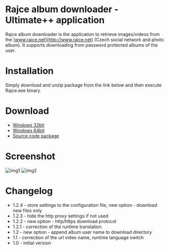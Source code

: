 # Rajce album downloader - Ultimate++ application

Rajce album downloader is the application to retrieve images/videos from the [www.rajce.net](http://www.rajce.net) (Czech social network and photo album). It supports downloading from password protected albums of the user.

# Installation

Simply download and unzip package from the link below and then execute Rajce.exe binary.

# Download

* [Windows 32bit](https://github.com/CoolmanCZ/rajce/raw/master/release/rajce-1.2.4-32bit.zip)
* [Windows 64bit](https://github.com/CoolmanCZ/rajce/raw/master/release/rajce-1.2.4-64bit.zip)
* [Source code package](https://github.com/CoolmanCZ/rajce/raw/master/release/Rajce.upp-1.2.4.tar.bz2)

# Screenshot

![img1](https://github.com/CoolmanCZ/rajce/images/img1.png "image 1")
![img2](https://github.com/CoolmanCZ/rajce/images/img2.png "image 2")


# Changelog

* 1.2.4 - store settings to the configuration file, new option - download new files only
* 1.2.3 - hide the http proxy settings if not used
* 1.2.2 - new option - http/https download protocol
* 1.2.1 - correction of the runtime translation
* 1.2 - new option - append album user name to download directory
* 1.1 - correction of the url video name, runtime language switch
* 1.0 - initial version

